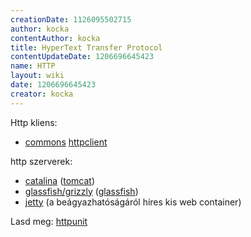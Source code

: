 ```yaml
---
creationDate: 1126095502715 
author: kocka 
contentAuthor: kocka 
title: HyperText Transfer Protocol 
contentUpdateDate: 1206696645423 
name: HTTP 
layout: wiki 
date: 1206696645423 
creator: kocka 
---
```

Http kliens:

*   [commons](commons.html) [httpclient](Missing.html)



http szerverek:
*   [catalina](Missing.html) ([tomcat](tomcat.html))
*   [glassfish/grizzly](Missing.html) ([glassfish](glassfish.html))
*   [jetty](jetty.html) (a beágyazhatóságáról híres kis web container)



Lasd meg: [httpunit](httpunit.html)
